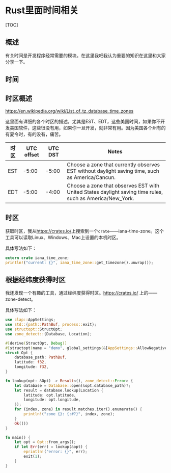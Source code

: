 # Rust里面时间相关
[TOC]

## 概述
有关时间是开发程序经常需要的模块。在这里我吧我认为重要的知识在这里和大家分享一下。
## 时间

## 时区概述
<https://en.wikipedia.org/wiki/List_of_tz_database_time_zones>

这里面有详细的各个时区的描述，尤其是EST、EDT，这些美国时间，如果你不开发美国软件，这些很没有用，如果你一旦开发，就非常有用。因为美国各个州有的有夏令时，有的没有，痛苦。

|时区|UTC offset|UTC DST|Notes|
|---|---|---|---|
|EST|-5:00|-5:00|Choose a zone that currently observes EST without daylight saving time, such as America/Cancun.|
|EDT|-5:00|-4:00|Choose a zone that observes EST with United States daylight saving time rules, such as America/New_York.|
## 时区

获取时区，我从<https://crates.io/>上搜索到一个`crate`——iana-time-zone。这个工具可以读取Linux、Windows、Mac上设置的本机时区。

具体写法如下：

```rust
extern crate iana_time_zone;
println!("current: {}", iana_time_zone::get_timezone().unwrap());
```

## 根据经纬度获得时区
我还发现一个有趣的工具，通过经纬度获得时区。<https://crates.io/> 上的——zone-detect。

具体写法如下：

```rust
use clap::AppSettings;
use std::{path::PathBuf, process::exit};
use structopt::StructOpt;
use zone_detect::{Database, Location};

#[derive(StructOpt, Debug)]
#[structopt(name = "demo", global_settings(&[AppSettings::AllowNegativeNumbers]))]
struct Opt {
    database_path: PathBuf,
    latitude: f32,
    longitude: f32,
}

fn lookup(opt: &Opt) -> Result<(), zone_detect::Error> {
    let database = Database::open(&opt.database_path)?;
    let result = database.lookup(Location {
        latitude: opt.latitude,
        longitude: opt.longitude,
    });
    for (index, zone) in result.matches.iter().enumerate() {
        println!("zone {}: {:#?}", index, zone);
    }
    Ok(())
}

fn main() {
    let opt = Opt::from_args();
    if let Err(err) = lookup(&opt) {
        eprintln!("error: {}", err);
        exit(1);
    }
}

```

